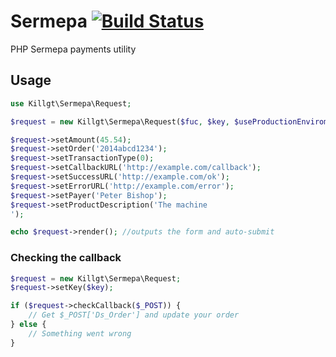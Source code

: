 Sermepa [![Build Status](https://travis-ci.org/killgt/sermepa.svg)](https://travis-ci.org/killgt/sermepa)
=======

PHP Sermepa payments utility


## Usage

```php
use Killgt\Sermepa\Request;

$request = new Killgt\Sermepa\Request($fuc, $key, $useProductionEnviroment, $terminal, $businessName);

$request->setAmount(45.54);
$request->setOrder('2014abcd1234');
$request->setTransactionType(0);
$request->setCallbackURL('http://example.com/callback');
$request->setSuccessURL('http://example.com/ok');
$request->setErrorURL('http://example.com/error');
$request->setPayer('Peter Bishop');
$request->setProductDescription('The machine
');

echo $request->render(); //outputs the form and auto-submit
```

### Checking the callback
```php
$request = new Killgt\Sermepa\Request;
$request->setKey($key);

if ($request->checkCallback($_POST)) {
	// Get $_POST['Ds_Order'] and update your order
} else {
	// Something went wrong
}
```
